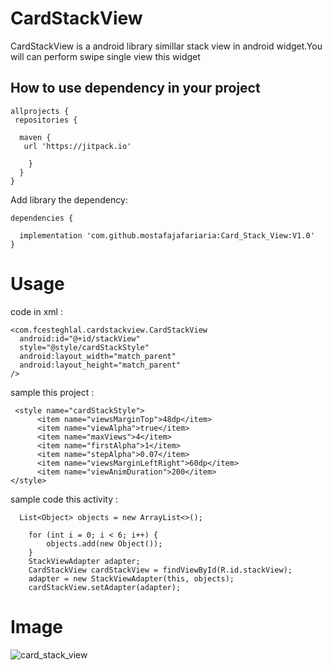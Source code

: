 # CardStackView
CardStackView is a android library simillar stack view in android widget.You  will can perform swipe single view this widget

## How to use dependency in your project

    allprojects {
     repositories {
 
      maven { 
       url 'https://jitpack.io'
        
        }
      }
    }
   
 Add library the dependency:

    dependencies {
    
      implementation 'com.github.mostafajafariaria:Card_Stack_View:V1.0'
    }
  
  # Usage
  
   code in xml :
  
    <com.fcesteghlal.cardstackview.CardStackView
      android:id="@+id/stackView"
      style="@style/cardStackStyle"
      android:layout_width="match_parent"
      android:layout_height="match_parent"
    />
   
  sample this project :
  
     <style name="cardStackStyle">
          <item name="viewsMarginTop">48dp</item>
          <item name="viewAlpha">true</item>
          <item name="maxViews">4</item>
          <item name="firstAlpha">1</item>
          <item name="stepAlpha">0.07</item>
          <item name="viewsMarginLeftRight">60dp</item>
          <item name="viewAnimDuration">200</item>
    </style>
    
   sample code this activity : 
  
      List<Object> objects = new ArrayList<>();
 
        for (int i = 0; i < 6; i++) {
            objects.add(new Object());
        }
        StackViewAdapter adapter;
        CardStackView cardStackView = findViewById(R.id.stackView);
        adapter = new StackViewAdapter(this, objects);
        cardStackView.setAdapter(adapter);
       
   # Image
   ![card_stack_view](https://github.com/mostafajafariaria/Card_Stack_View/blob/master/cardStack.PNG)
       
        
       
